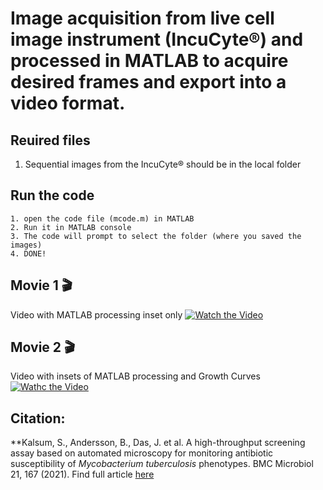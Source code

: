 # Image acquisition from live cell image instrument (IncuCyte®) and processed in MATLAB to acquire desired frames and export into a video format.

## Reuired files
1. Sequential images from the IncuCyte® should be in the local folder

## Run the code
```
1. open the code file (mcode.m) in MATLAB
2. Run it in MATLAB console
3. The code will prompt to select the folder (where you saved the images)
4. DONE!
```

## Movie 1 🎬

Video with MATLAB processing inset only
[![Watch the Video](https://img.youtube.com/vi/pOvcgVS5NNs/maxresdefault.jpg)](https://youtu.be/pOvcgVS5NNs) 

## Movie 2 🎬

Video with insets of MATLAB processing and Growth Curves 
[![Wathc the Video](https://img.youtube.com/vi/bpEqelEDgXk/maxresdefault.jpg)](https://youtu.be/bpEqelEDgXk)


## Citation:
**Kalsum, S., Andersson, B., Das, J. et al. A high-throughput screening assay based on automated microscopy for monitoring antibiotic susceptibility of *Mycobacterium tuberculosis* phenotypes. BMC Microbiol 21, 167 (2021). Find full article [here](https://doi.org/10.1186/s12866-021-02212-3)
